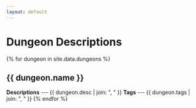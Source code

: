 ```yaml
---
layout: default
---
```

# Dungeon Descriptions
{% for dungeon in site.data.dungeons %}
## {{ dungeon.name }}
**Descriptions** --- {{ dungeon.desc | join: ", " }}
**Tags** --- {{ dungeon.tags | join: ", " }}
{% endfor %}

